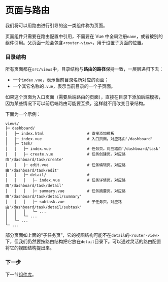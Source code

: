 # 页面与路由

我们将可以用路由进行引导的这一类组件称为页面。

页面组件只需要在路由配置中引用，不需要在 Vue 中全局注册`name`，或者被别的组件引用。父页面一般会包含`<router-view>`，用于设置子页面的位置。

### 目录结构

所有页面都在`src/views`中，目录结构与**路由的路径**保持一致，一层层递归下去：

- 一个`index.vue`，表示当前目录名所对应的页面；
- 一个其它名称的`.vue`，表示当前目录的一个子页面。

如果这个页面为入口页面（需要后端路由的页面），直接在目录下添加后端模板，因为某些情况下可以前后端路由可能要互换，这样就不用改变目录结构。

下面为一个示例：

```
views/
├─ dashboard/
│   ├─ index.html                   # 直接添加模板
│   ├─ index.vue                    # 入口页面。对应路由'/dashboard'
│   ├─ task/
│   │   ├─ index.vue                # 任务页。对应路由'/dashboard/task'
│   │   ├─ create.vue               # 任务创建页。对应路由'/dashboard/task/create'
│   │   ├─ edit.vue                 # 任务编辑页。对应路由'/dashboard/task/edit'
│   │   ├─ detail/                  #
│   │   │   ├─ index.vue            # 任务详情页。对应路由'/dashboard/task/detail'
│   │   │   ├─ summary.vue          # 任务摘要页。对应路由'/dashboard/task/detail/summary'
│   │   │   ├─ subtask.vue          # 子任务页。对应路由'/dashboard/task/detail/subtask'
│   │   │   └─ ...
│   │   └─ ...
│   └─ ...
└─ ...
```

部分页面如上面的“子任务页”，它的视图结构可能不在`detail`的`<router-view>`下，但我们仍然要按路由结构把它放在`detail`目录下。可以通过灵活的路由配置将它的视图结构提出来。

### 下一步

下一节[组件库](/guides/library)。
